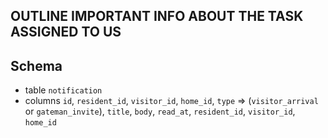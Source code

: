 ## OUTLINE IMPORTANT INFO ABOUT THE TASK ASSIGNED TO US

## Schema

* table `notification`
* columns `id`, `resident_id`, `visitor_id`, `home_id`, `type` => (`visitor_arrival` or `gateman_invite`), `title`, `body`, `read_at`, `resident_id`, `visitor_id`, `home_id`
                                        